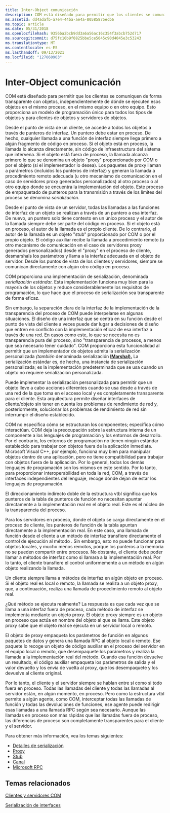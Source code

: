 ```yaml
---
title: Inter-Object comunicación
description: COM está diseñado para permitir que los clientes se comuniquen de forma transparente con objetos, independientemente de dónde se ejecuten esos objetos en el mismo proceso, en el mismo equipo o en un equipo diferente.
ms.assetid: dd4adafb-a7e4-44ba-ae4a-80585875ecb6
ms.topic: article
ms.date: 05/31/2018
ms.openlocfilehash: 9356ba2bcb9dd3a6a56ac16c354f3abcb752d717
ms.sourcegitcommit: d75fc10b9f0825bbe5ce5045c90d4045e3c53243
ms.translationtype: MT
ms.contentlocale: es-ES
ms.lasthandoff: 09/13/2021
ms.locfileid: "127060903"
---
```

# <a name="inter-object-communication"></a>Inter-Object comunicación

COM está diseñado para permitir que los clientes se comuniquen de forma transparente con objetos, independientemente de dónde se ejecuten esos objetos en el mismo proceso, en el mismo equipo o en otro equipo. Esto proporciona un modelo de programación único para todos los tipos de objetos y para clientes de objetos y servidores de objetos.

Desde el punto de vista de un cliente, se accede a todos los objetos a través de punteros de interfaz. Un puntero debe estar en proceso. De hecho, cualquier llamada a una función de interfaz siempre llega primero a algún fragmento de código en proceso. Si el objeto está en proceso, la llamada lo alcanza directamente, sin código de infraestructura del sistema que intervena. Si el objeto está fuera de proceso, la llamada alcanza primero lo que se denomina un objeto "proxy" proporcionado por COM o por el objeto (si el implementador lo desea). Los paquetes de proxy llaman a parámetros (incluidos los punteros de interfaz) y generan la llamada a procedimiento remoto adecuada (u otro mecanismo de comunicación en el caso de servidores proxy generados personalizados) al otro proceso o al otro equipo donde se encuentra la implementación del objeto. Este proceso de empaquetado de punteros para la transmisión a través de los límites del proceso se denomina *serialización*.

Desde el punto de vista de un servidor, todas las llamadas a las funciones de interfaz de un objeto se realizan a través de un puntero a esa interfaz. De nuevo, un puntero solo tiene contexto en un único proceso y el autor de la llamada siempre debe ser parte del código en proceso. Si el objeto está en proceso, el autor de la llamada es el propio cliente. De lo contrario, el autor de la llamada es un objeto "stub" proporcionado por COM o por el propio objeto. El código auxiliar recibe la llamada a procedimiento remoto (u otro mecanismo de comunicación en el caso de servidores proxy generados personalizados) desde el "proxy" en el proceso de cliente, desmarshals los parámetros y llama a la interfaz adecuada en el objeto de servidor. Desde los puntos de vista de los clientes y servidores, siempre se comunican directamente con algún otro código en proceso.

COM proporciona una implementación de serialización, denominada *serialización estándar.* Esta implementación funciona muy bien para la mayoría de los objetos y reduce considerablemente los requisitos de programación, lo que hace que el proceso de serialización sea transparente de forma eficaz.

Sin embargo, la separación clara de la interfaz de la implementación de la transparencia del proceso de COM puede interpelarse en algunas situaciones. El diseño de una interfaz que se centra en su función desde el punto de vista del cliente a veces puede dar lugar a decisiones de diseño que entren en conflicto con la implementación eficaz de esa interfaz a través de una red. En casos como este, lo que se necesita no es transparencia pura del proceso, sino "transparencia de procesos, a menos que sea necesario tener cuidado". COM proporciona esta funcionalidad al permitir que un implementador de objetos admita la serialización personalizada *(también* denominada serialización [**IMarshal).**](/windows/win32/api/objidlbase/nn-objidlbase-imarshal) La serialización estándar es, de hecho, una instancia de serialización personalizada; es la implementación predeterminada que se usa cuando un objeto no requiere serialización personalizada.

Puede implementar la serialización personalizada para permitir que un objeto lleve a cabo acciones diferentes cuando se usa desde a través de una red de la que toma en el acceso local y es completamente transparente para el cliente. Esta arquitectura permite diseñar interfaces de cliente/objeto sin tener en cuenta los problemas de rendimiento de red y, posteriormente, solucionar los problemas de rendimiento de red sin interrumpir el diseño establecido.

COM no especifica cómo se estructuran los componentes; especifica cómo interactúan. COM deja la preocupación sobre la estructura interna de un componente a los lenguajes de programación y los entornos de desarrollo. Por el contrario, los entornos de programación no tienen ningún estándar establecido para trabajar con objetos fuera de la aplicación inmediata. Microsoft Visual C++, por ejemplo, funciona muy bien para manipular objetos dentro de una aplicación, pero no tiene compatibilidad para trabajar con objetos fuera de la aplicación. Por lo general, todos los demás lenguajes de programación son los mismos en este sentido. Por lo tanto, para proporcionar interoperabilidad en toda la red, COM, a través de interfaces independientes del lenguaje, recoge dónde dejan de estar los lenguajes de programación.

El direccionamiento indirecto doble de la estructura vtbl significa que los punteros de la tabla de punteros de función no necesitan apuntar directamente a la implementación real en el objeto real. Este es el núcleo de la transparencia del proceso.

Para los servidores en proceso, donde el objeto se carga directamente en el proceso de cliente, los punteros de función de la tabla apuntan directamente a la implementación real. En este caso, una llamada de función desde el cliente a un método de interfaz transfiere directamente el control de ejecución al método . Sin embargo, esto no puede funcionar para objetos locales, y mucho menos remotos, porque los punteros a la memoria no se pueden compartir entre procesos. No obstante, el cliente debe poder llamar a métodos de interfaz como si llamara a la implementación real. Por lo tanto, el cliente transfiere el control uniformemente a un método en algún objeto realizando la llamada.

Un cliente siempre llama a métodos de interfaz en algún objeto en proceso. Si el objeto real es local o remoto, la llamada se realiza a un objeto proxy, que, a continuación, realiza una llamada de procedimiento remoto al objeto real.

¿Qué método se ejecuta realmente? La respuesta es que cada vez que se llama a una interfaz fuera de proceso, cada método de interfaz se implementa mediante un objeto proxy. El objeto proxy siempre es un objeto en proceso que actúa en nombre del objeto al que se llama. Este objeto proxy sabe que el objeto real se ejecuta en un servidor local o remoto.

El objeto de proxy empaqueta los parámetros de función en algunos paquetes de datos y genera una llamada RPC al objeto local o remoto. Ese paquete lo recoge un objeto de código auxiliar en el proceso del servidor en el equipo local o remoto, que desempaquete los parámetros y realiza la llamada a la implementación real del método. Cuando esa función devuelve un resultado, el código auxiliar empaqueta los parámetros de salida y el valor devuelto y los envía de vuelta al proxy, que los desempaquete y los devuelve al cliente original.

Por lo tanto, el cliente y el servidor siempre se hablan entre sí como si todo fuera en proceso. Todas las llamadas del cliente y todas las llamadas al servidor están, en algún momento, en proceso. Pero como la estructura vtbl permite a algún agente, como COM, interceptar todas las llamadas de función y todas las devoluciones de funciones, ese agente puede redirigir esas llamadas a una llamada RPC según sea necesario. Aunque las llamadas en proceso son más rápidas que las llamadas fuera de proceso, las diferencias de proceso son completamente transparentes para el cliente y el servidor.

Para obtener más información, vea los temas siguientes:

-   [Detalles de serialización](marshaling-details.md)
-   [Proxy](proxy.md)
-   [Stub](stub.md)
-   [Canal](channel.md)
-   [Microsoft RPC](microsoft-rpc.md)

## <a name="related-topics"></a>Temas relacionados

<dl> <dt>

[Clientes y servidores COM](com-clients-and-servers.md)
</dt> <dt>

[Serialización de interfaces](interface-marshaling.md)
</dt> </dl>

 

 